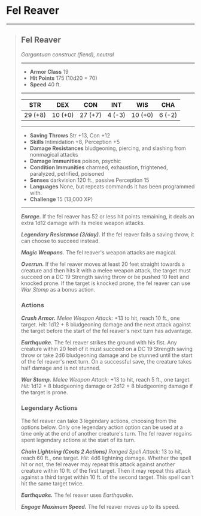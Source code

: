# Fel Reaver

___
> ## Fel Reaver <!-- https://wc5e-cr-calculator.frogvall.com?v2;2;19;10d20+10*7;13;19;0.3*(2d12)+1d12+8+2d12+8+3*2*(2d6);0;0;0;0;0;1;;;1;2;;;;;;;1;;1;3;;;;;;;;10;;;;;;;2;2;1;3;1;0;1;3;;is1;;is2;;is3; -->
> *Gargantuan construct (fiend), neutral*
> ___
> - **Armor Class** 19
> - **Hit Points** 175 (10d20 + 70)
> - **Speed** 40 ft.
> ___
> STR | DEX | CON | INT | WIS | CHA
>|:---:|:---:|:---:|:---:|:---:|:---:|
> 29 (+8)|10 (+0)|27 (+7)|4 (-3)|10 (+0)|6 (-2)|
> ___
> - **Saving Throws** Str +13, Con +12
> - **Skills** Intimidation +8, Perception +5
> - **Damage Resistances** bludgeoning, piercing, and slashing from nonmagical attacks
> - **Damage Immunities** poison, psychic
> - **Condition Immunities** charmed, exhaustion, frightened, paralyzed, petrified, poisoned
> - **Senses** darkvision 120 ft., passive Perception 15
> - **Languages** None, but repeats commands it has been programmed with.
> - **Challenge** 15 (13,000 XP)
> ___
>	
> ***Enrage.*** If the fel reaver has 52 or less hit points remaining, it deals an extra 1d12 damage with its melee weapon attacks.
>
> ***Legendary Resistance (3/day).*** If the fel reaver fails a saving throw, it can choose to succeed instead.
>
> ***Magic Weapons.*** The fel reaver's weapon attacks are magical.
>
> ***Overrun.*** If the fel reaver moves at least 20 feet straight towards a creature and then hits it with a melee weapon attack, the target must succeed on a DC 19 Strength saving throw or be pushed 10 feet and knocked prone. If the target is knocked prone, the fel reaver can use *War Stomp* as a bonus action.
>
> ### Actions
> ***Crush Armor.*** *Melee Weapon Attack:* +13 to hit, reach 10 ft., one target. *Hit:* 1d12 + 8 bludgeoning damage and the next attack against the target before the start of the fel reaver's next turn has advantage. 
> 
> ***Earthquake.*** The fel reaver strikes the ground with his fist. Any creature within 20 feet of it must succeed on a DC 19 Strength saving throw or take 2d6 bludgeoning damage and be stunned until the start of the fel reaver's next turn. On a successful save, the creature takes half damage and is not stunned.
>
> ***War Stomp.*** *Melee Weapon Attack:* +13 to hit, reach 5 ft., one target. *Hit:* 1d12 + 8 bludgeoning damage or 2d12 + 8 bludgeoning damage if the target is prone.
>
> ### Legendary Actions
> The fel reaver can take 3 legendary actions, choosing from the options below. Only one legendary action option can be used at a time only at the end of another creature's turn. The fel reaver regains spent legendary actions at the start of its turn.
>
> ***Chain Lightning (Costs 2 Actions)*** *Ranged Spell Attack:* 13 to hit, reach 60 ft., one target. *Hit:* 4d6 lightning damage. Whether the spell hit or not, the fel reaver may repeat this attack against another creature within 10 ft. of the first target. Then it may repeat this attack against a third target within 10 ft. of the second target. This spell can't hit the same target twice.
>
> ***Earthquake.*** The fel reaver uses *Earthquake*.
>  
> ***Engage Maximum Speed.*** The fel reaver moves up to its speed.